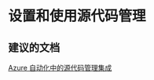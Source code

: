 <properties
    pageTitle="设置和使用源代码管理"
    description="设置和使用源代码管理"
    service="microsoft.automation"
    resource="automationaccounts"
    authors="kasparks"
    displayOrder="9"
    selfHelpType="resource"
    supportTopicIds=""
    resourceTags=""
    productPesIds=""
    cloudEnvironments="public"
/>


# 设置和使用源代码管理

## **建议的文档**
[Azure 自动化中的源代码管理集成](https://azure.microsoft.com/blog/azure-automation-source-control-13/)



<!--HONumber=Jun16_HO3-->


